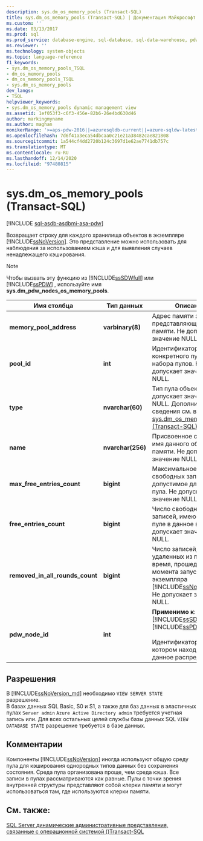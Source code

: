 ```yaml
---
description: sys.dm_os_memory_pools (Transact-SQL)
title: sys.dm_os_memory_pools (Transact-SQL) | Документация Майкрософт
ms.custom: ''
ms.date: 03/13/2017
ms.prod: sql
ms.prod_service: database-engine, sql-database, sql-data-warehouse, pdw
ms.reviewer: ''
ms.technology: system-objects
ms.topic: language-reference
f1_keywords:
- sys.dm_os_memory_pools_TSQL
- dm_os_memory_pools
- dm_os_memory_pools_TSQL
- sys.dm_os_memory_pools
dev_langs:
- TSQL
helpviewer_keywords:
- sys.dm_os_memory_pools dynamic management view
ms.assetid: 1ef053f3-c6f3-456e-82b6-26e4bd630d46
author: markingmyname
ms.author: maghan
monikerRange: '>=aps-pdw-2016||=azuresqldb-current||=azure-sqldw-latest||>=sql-server-2016||>=sql-server-linux-2017||=azuresqldb-mi-current'
ms.openlocfilehash: 7d6f41a3eca54dbcaa0c21e21a38482cae821808
ms.sourcegitcommit: 1a544cf4dd2720b124c3697d1e62ae7741db757c
ms.translationtype: MT
ms.contentlocale: ru-RU
ms.lasthandoff: 12/14/2020
ms.locfileid: "97480815"
---
```

# <a name="sysdm_os_memory_pools-transact-sql"></a>sys.dm_os_memory_pools (Transact-SQL)
[!INCLUDE [sql-asdb-asdbmi-asa-pdw](../../includes/applies-to-version/sql-asdb-asdbmi-asa-pdw.md)]

  Возвращает строку для каждого хранилища объектов в экземпляре [!INCLUDE[ssNoVersion](../../includes/ssnoversion-md.md)]. Это представление можно использовать для наблюдения за использованием кэша и для выявления случаев ненадлежащего кэширования.  
  
> [!NOTE]  
>  Чтобы вызвать эту функцию из [!INCLUDE[ssSDWfull](../../includes/sssdwfull-md.md)] или [!INCLUDE[ssPDW](../../includes/sspdw-md.md)] , используйте имя **sys.dm_pdw_nodes_os_memory_pools**.  
  
|Имя столбца|Тип данных|Описание|  
|-----------------|---------------|-----------------|  
|**memory_pool_address**|**varbinary(8)**|Адрес памяти записи, представляющей пул памяти. Не допускает значение NULL.|  
|**pool_id**|**int**|Идентификатор конкретного пула внутри набора пулов. Не допускает значение NULL.|  
|**type**|**nvarchar(60)**|Тип пула объектов. Не допускает значение NULL. Дополнительные сведения см. в разделе [sys.dm_os_memory_clerks &#40;Transact-SQL&#41;](../../relational-databases/system-dynamic-management-views/sys-dm-os-memory-clerks-transact-sql.md).|  
|**name**|**nvarchar(256)**|Присвоенное системой имя данного объекта памяти. Не допускает значение NULL.|  
|**max_free_entries_count**|**bigint**|Максимальное число свободных записей, допустимое для одного пула. Не допускает значение NULL.|  
|**free_entries_count**|**bigint**|Число свободных записей, имеющихся в пуле в данное время. Не допускает значение NULL.|  
|**removed_in_all_rounds_count**|**bigint**|Число записей, удаленных из пула за время, прошедшее с момента запуска экземпляра [!INCLUDE[ssNoVersion](../../includes/ssnoversion-md.md)]. Не допускает значение NULL.|  
|**pdw_node_id**|**int**|**Применимо к**: [!INCLUDE[ssSDWfull](../../includes/sssdwfull-md.md)] , [!INCLUDE[ssPDW](../../includes/sspdw-md.md)]<br /><br /> Идентификатор узла, на котором находится данное распределение.|  
  
## <a name="permissions"></a>Разрешения

В [!INCLUDE[ssNoVersion_md](../../includes/ssnoversion-md.md)] необходимо `VIEW SERVER STATE` разрешение.   
В базах данных SQL Basic, S0 и S1, а также для баз данных в эластичных пулах `Server admin` `Azure Active Directory admin` требуется учетная запись или. Для всех остальных целей службы базы данных SQL `VIEW DATABASE STATE` разрешение требуется в базе данных.   

## <a name="remarks"></a>Комментарии  
 Компоненты [!INCLUDE[ssNoVersion](../../includes/ssnoversion-md.md)] иногда используют общую среду пула для кэширования однородных типов данных без сохранения состояния. Среда пула организована проще, чем среда кэша. Все записи в пулах рассматриваются как равные. Пулы с точки зрения внутренней структуры представляют собой клерки памяти и могут использоваться там, где используются клерки памяти.  
  
## <a name="see-also"></a>См. также:  
 
  [SQL Server динамические административные представления, связанные с операционной системой &#40;&#41;Transact-SQL ](../../relational-databases/system-dynamic-management-views/sql-server-operating-system-related-dynamic-management-views-transact-sql.md)  
  
  



